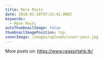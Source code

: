 ```yaml
---
title: More Posts
date: 2018-01-20T07:21:42.000Z
keywords:
  - More Posts
autoThumbnailImage: false
thumbnailImagePosition: top
coverImage: /images/uploads/cover-post.jpg
---
```

More posts on: https://www.ragasirtahk.tk/
